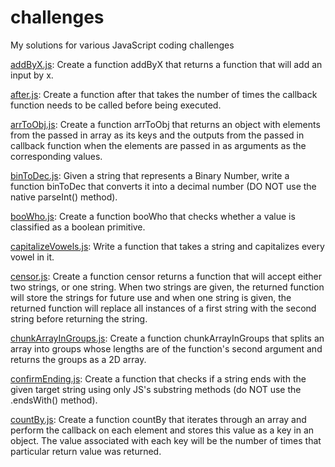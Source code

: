# challenges

My solutions for various JavaScript coding challenges


[addByX.js](https://github.com/fraisai/challenges/blob/main/addByX.js): Create a function addByX that returns a function that will add an input by x.  
  
[after.js](https://github.com/fraisai/challenges/blob/main/after.js): Create a function after that takes the number of times the callback function needs to be called before being executed. 
  
[arrToObj.js](https://github.com/fraisai/challenges/blob/main/arrToObj.js): Create a function arrToObj that returns an object with elements from the passed in array as its keys and the outputs from the passed in callback function when the elements are passed in as arguments as the corresponding values.  
  
[binToDec.js](https://github.com/fraisai/challenges/blob/main/binToDec.js): Given a string that represents a Binary Number, write a function binToDec that converts it into a decimal number (DO NOT use the native parseInt() method).  
  
[booWho.js](https://github.com/fraisai/challenges/blob/main/booWho.js): Create a function booWho that checks whether a value is classified as a boolean primitive.  
  
[capitalizeVowels.js](https://github.com/fraisai/challenges/blob/main/capitalizeVowels.js): Write a function that takes a string and capitalizes every vowel in it.  
  
[censor.js](https://github.com/fraisai/challenges/blob/main/censor.js): Create a function censor returns a function that will accept either two strings, or one string. When two strings are given, the returned function will store the strings for future use and when one string is given, the returned function will replace all instances of a first string with the second string before returning the string.  
  
[chunkArrayInGroups.js](https://github.com/fraisai/challenges/blob/main/chunkArrayInGroups.js): Create a function chunkArrayInGroups that splits an array into groups whose lengths are of the function's second argument and returns the groups as a 2D array.

[confirmEnding.js](https://github.com/fraisai/challenges/blob/main/confirmEnding.js): Create a function that checks if a string ends with the given target string using only JS's substring methods (do NOT use the .endsWith() method).  
  
[countBy.js](https://github.com/fraisai/challenges/blob/main/countBy.js): Create a function countBy that iterates through an array and perform the callback on each element and stores this value as a key in an object. The value associated with each key will be the number of times that particular return value was returned.  
  


  




